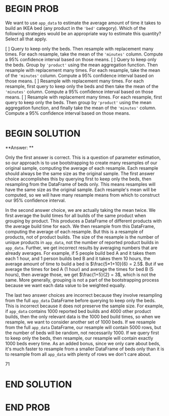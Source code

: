 # BEGIN PROB

We want to use `app_data` to estimate the average amount of time it takes to build an IKEA bed (any product in the `'bed'` category). Which of the following strategies would be an appropriate way to estimate this quantity? Select all that apply.

[ ] Query to keep only the beds. Then resample with replacement many times. For each resample, take the mean of the `'minutes'` column. Compute a 95% confidence interval based on those means.
[ ] Query to keep only the beds. Group by `'product'` using the mean aggregation function. Then resample with replacement many times. For each resample, take the mean of the `'minutes'` column. Compute a 95% confidence interval based on those means.
[ ] Resample with replacement many times. For each resample, first query to keep only the beds and then take the mean of the `'minutes'` column. Compute a 95% confidence interval based on those means.
[ ] Resample with replacement many times. For each resample, first query to keep only the beds. Then group by `'product'` using the mean aggregation function, and finally take the mean of the `'minutes'` column. Compute a 95% confidence interval based on those means.

# BEGIN SOLUTION

**Answer: ** 

Only the first answer is correct. This is a question of parameter estimation, so our approach is to use bootstrapping to create many resamples of our original sample, computing the average of each resample. Each resample should always be the same size as the original sample. The first answer choice accomplishes this by querying first to keep only the beds, then resampling from the DataFrame of beds only. This means resamples will have the same size as the original sample. Each resample's mean will be computed, so we will have many resample means from which to construct our 95% confidence interval.

In the second answer choice, we are actually taking the mean twice. We first average the build times for all builds of the same product when grouping by product. This produces a DataFrame of different products with the average build time for each. We then resample from this DataFrame, computing the average of each resample. But this is a resample of products, not of product builds. The size of the resample is the number of unique products in `app_data`, not the number of reported product builds in `app_data`. Further, we get incorrect results by averaging numbers that are already averages. For example, if 5 people build bed A and it takes them each 1 hour, and 1 person builds bed B and it takes them 10 hours, the average amount of time to build a bed is $\frac{5*1+10}{6} = 2.5$. But if we average the times for bed A (1 hour) and average the times for bed B (5 hours), then average those, we get $\frac{1+5}{2} = 3$, which is not the same. More generally, grouping is not a part of the bootstrapping process because we want each data value to be weighted equally.

The last two answer choices are incorrect because they involve resampling from the full `app_data` DataFrame before querying to keep only the beds. This is incorrect because it does not preserve the sample size. For example, if `app_data` contains 1000 reported bed builds and 4000 other product builds, then the only relevant data is the 1000 bed build times, so when we resample, we want to consider another set of 1000 beds. If we resample from the full `app_data` DataFrame, our resample will contain 5000 rows, but the number of beds will be random, not necessarily 1000. If we query first to keep only the beds, then resample, our resample will contain exactly 1000 beds every time. As an added bonus, since we only care about beds, it's much faster to resample from a smaller DataFrame of beds only than it is to resample from all `app_data` with plenty of rows we don't care about.





 
<average>71</average>
# END SOLUTION

# END PROB